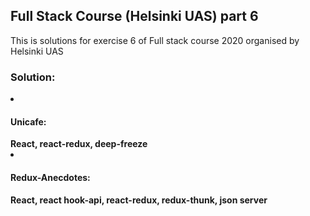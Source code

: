 <h2>Full Stack Course (Helsinki UAS) part 6</h2>
<p>This is solutions for exercise 6 of Full stack course 2020 organised by Helsinki UAS</p>
<h3>Solution:</h3>
<li><h4>Unicafe:</h4></li>
<strong>React, react-redux, deep-freeze </strong>
<li><h4>Redux-Anecdotes:</h4></li>
<strong>React, react hook-api, react-redux, redux-thunk, json server </strong>